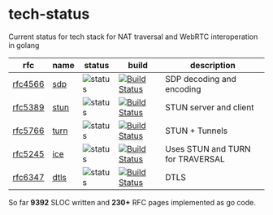 # tech-status
Current status for tech stack for NAT traversal and WebRTC interoperation in golang


rfc | name  | status | build | description
---|-------|--------|-------|----
[rfc4566](https://tools.ietf.org/html/rfc4566) | [sdp](http://github.com/gortc/sdp)    | ![status](https://img.shields.io/badge/status-alpha-green.svg)  | [![Build Status](https://travis-ci.org/gortc/sdp.svg?branch=master)](https://travis-ci.org/gortc/sdp) | SDP decoding and encoding
[rfc5389](https://tools.ietf.org/html/rfc5389) | [stun](http://github.com/gortc/stun)  | ![status](https://img.shields.io/badge/status-beta-green.svg)  | [![Build Status](https://travis-ci.org/gortc/stun.svg)](https://travis-ci.org/gortc/stun) | STUN server and client 
[rfc5766](https://tools.ietf.org/html/rfc5766) | [turn](http://github.com/gortc/turn)  | ![status](https://img.shields.io/badge/status-dev-blue.svg) | [![Build Status](https://travis-ci.org/gortc/turn.svg)](https://travis-ci.org/gortc/turn) | STUN + Tunnels
[rfc5245](https://tools.ietf.org/html/rfc5245) | [ice](http://github.com/ernado/ice)    | ![status](https://img.shields.io/badge/status-dev-blue.svg)  | [![Build Status](https://travis-ci.org/ernado/ice.svg)](https://travis-ci.org/ernado/ice) | Uses STUN and TURN for TRAVERSAL 
[rfc6347](https://tools.ietf.org/html/rfc6347) | [dtls](http://github.com/ernado/dtls)  | ![status](https://img.shields.io/badge/status-research-orange.svg)  | [![Build Status](https://travis-ci.org/ernado/dtls.svg)](https://travis-ci.org/ernado/dtls) | DTLS

So far **9392** SLOC written and **230+** RFC pages implemented as go code.
